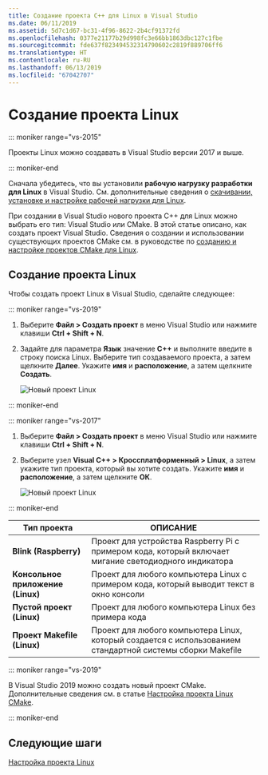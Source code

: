 ```yaml
---
title: Создание проекта C++ для Linux в Visual Studio
ms.date: 06/11/2019
ms.assetid: 5d7c1d67-bc31-4f96-8622-2b4cf91372fd
ms.openlocfilehash: 0377e21177b29d998fc3e66bb1863dbc127c1fbe
ms.sourcegitcommit: fde637f823494532314790602c2819f889706ff6
ms.translationtype: HT
ms.contentlocale: ru-RU
ms.lasthandoff: 06/13/2019
ms.locfileid: "67042707"
---
```

# <a name="create-a-new-linux-project"></a>Создание проекта Linux

::: moniker range="vs-2015"

Проекты Linux можно создавать в Visual Studio версии 2017 и выше.

::: moniker-end

Сначала убедитесь, что вы установили **рабочую нагрузку разработки для Linux** в Visual Studio. См. дополнительные сведения о [скачивании, установке и настройке рабочей нагрузки для Linux](download-install-and-setup-the-linux-development-workload.md).

При создании в Visual Studio нового проекта C++ для Linux можно выбрать его тип: Visual Studio или CMake. В этой статье описано, как создать проект Visual Studio. Сведения о создании и использовании существующих проектов CMake см. в руководстве по [созданию и настройке проектов CMake для Linux](cmake-linux-project.md).

## <a name="to-create-a-new-linux-project"></a>Создание проекта Linux

Чтобы создать проект Linux в Visual Studio, сделайте следующее:

::: moniker range="vs-2019"

1. Выберите **Файл > Создать проект** в меню Visual Studio или нажмите клавиши **Ctrl + Shift + N**.
1. Задайте для параметра **Язык** значение **C++** и выполните введите в строку поиска Linux. Выберите тип создаваемого проекта, а затем щелкните **Далее**. Укажите **имя** и **расположение**, а затем щелкните **Создать**.

   ![Новый проект Linux](media/newproject-vs2019.png)

::: moniker-end

::: moniker range="vs-2017"

1. Выберите **Файл > Создать проект** в меню Visual Studio или нажмите клавиши **Ctrl + Shift + N**.
1. Выберите узел **Visual C++ > Кроссплатформенный > Linux**, а затем укажите тип проекта, который вы хотите создать. Укажите **имя** и **расположение**, а затем щелкните **ОК**.

   ![Новый проект Linux](media/newproject.png)

::: moniker-end

   | Тип проекта | ОПИСАНИЕ |
   | ------------ | --- |
   | **Blink (Raspberry)**           | Проект для устройства Raspberry Pi с примером кода, который включает мигание светодиодного индикатора |
   | **Консольное приложение (Linux)** | Проект для любого компьютера Linux с примером кода, который выводит текст в окно консоли |
   | **Пустой проект (Linux)**       | Проект для любого компьютера Linux без примера кода |
   | **Проект Makefile (Linux)**    | Проект для любого компьютера Linux, который создается с использованием стандартной системы сборки Makefile |

   ::: moniker range="vs-2019"

   В Visual Studio 2019 можно создать новый проект CMake. Дополнительные сведения см. в статье [Настройка проекта Linux CMake](cmake-linux-project.md).
   
   ::: moniker-end

## <a name="next-steps"></a>Следующие шаги

[Настройка проекта Linux](configure-a-linux-project.md)
